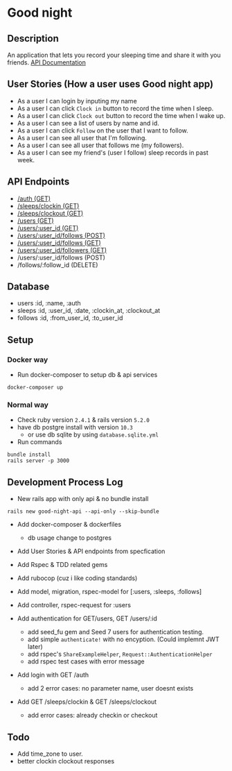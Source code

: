 # Good night

## Description
An application that lets you record your sleeping time and share it with you friends.
[API Documentation](API_DOC.md)

## User Stories (How a user uses Good night app)
* As a user I can login by inputing my name
* As a user I can click `Clock in` button to record the time when I sleep.
* As a user I can click `Clock out` button to record the time when I wake up.
* As a user I can see a list of users by name and id.
* As a user I can click `Follow` on the user that I want to follow.
* As a user I can see all user that I'm following.
* As a user I can see all user that follows me (my followers).
* As a user I can see my friend's (user I follow) sleep records in past week.

## API Endpoints
* [/auth (GET)](API_DOC.md#get-auth)
* [/sleeps/clockin (GET)](API_DOC.md#get-sleepsclockin)
* [/sleeps/clockout (GET)](API_DOC.md#get-sleepsclockout)
* [/users (GET)](API_DOC.md#get-users)
* [/users/:user_id (GET)](API_DOC.md#get-usersid)
* [/users/:user_id/follows (POST)](API_DOC.md#post-usersidfollows)
* [/users/:user_id/follows (GET)](API_DOC.md#get-usersidfollows)
* [/users/:user_id/followers (GET)](API_DOC.md#get-usersidfollowers)
* /users/:user_id/follows (POST)
* /follows/:follow_id (DELETE)

## Database
* users :id, :name, :auth
* sleeps :id, :user_id, :date, :clockin_at, :clockout_at
* follows :id, :from_user_id, :to_user_id

## Setup
### Docker way
* Run docker-composer to setup db & api services
```
docker-composer up
```

### Normal way
* Check ruby version `2.4.1` & rails version `5.2.0`
* have db postgre install with version `10.3`
    - or use db sqlite by using `database.sqlite.yml`
* Run commands
```
bundle install
rails server -p 3000
```

## Development Process Log
* New rails app with only api & no bundle install
```
rails new good-night-api --api-only --skip-bundle
```

* Add docker-composer & dockerfiles
    - db usage change to postgres

* Add User Stories & API endpoints from specfication

* Add Rspec & TDD related gems

* Add rubocop (cuz i like coding standards)

* Add model, migration, rspec-model for [:users, :sleeps, :follows]

* Add controller, rspec-request for :users

* Add authentication for GET/users, GET /users/:id
    - add seed_fu gem and Seed 7 users for authentication testing.
    - add simple `authenticate!` with no encyption. (Could implemnt JWT later)
    - add rspec's `ShareExampleHelper`, `Request::AuthenticationHelper`
    - add rspec test cases with error message

* Add login with GET /auth
    - add 2 error cases: no parameter name, user doesnt exists

* Add GET /sleeps/clockin & GET /sleeps/clockout
    - add error cases: already checkin or checkout

## Todo
- Add time_zone to user.
- better clockin clockout responses
